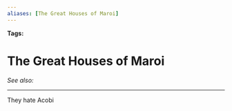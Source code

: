 ```yaml
---
aliases: [The Great Houses of Maroi]
---
```


**Tags:** 
# The Great Houses of Maroi
*See also:* 
___
They hate Acobi 
